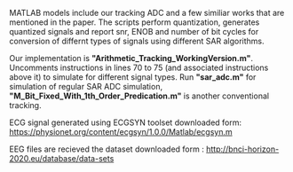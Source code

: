 MATLAB models include our tracking ADC and a few similiar works that are mentioned in the paper. The scripts perform quantization, generates quantized signals and report snr, ENOB and number of bit cycles for conversion of differnt types of signals using different SAR algorithms.

  
Our implementation is **"Arithmetic_Tracking_WorkingVersion.m"**. Uncomments instructions in lines 70 to 75 (and associated instructions above it) to simulate for different signal types. Run **"sar_adc.m"** for simulation of regular SAR ADC simulation, **"M_Bit_Fixed_With_1th_Order_Predication.m"** is another conventional tracking. 


ECG signal generated using ECGSYN toolset downloaded form: https://physionet.org/content/ecgsyn/1.0.0/Matlab/ecgsyn.m

EEG files are recieved the dataset downloaded form : http://bnci-horizon-2020.eu/database/data-sets
  


